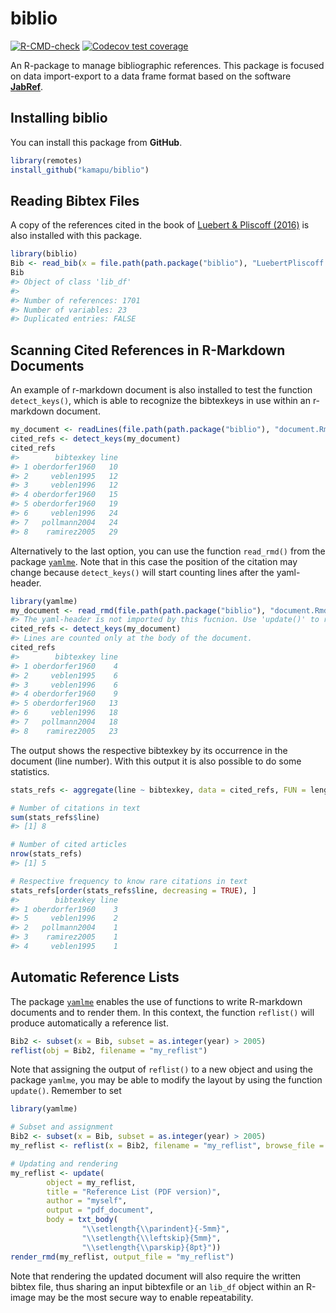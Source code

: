 
<!-- README.md is generated from README.Rmd. Please edit that file -->

<!-- Use snippet 'render_markdown' for it -->

# biblio

<!-- badges: start -->

[![R-CMD-check](https://github.com/kamapu/biblio/workflows/R-CMD-check/badge.svg)](https://github.com/kamapu/biblio/actions)
[![Codecov test
coverage](https://codecov.io/gh/kamapu/biblio/branch/master/graph/badge.svg)](https://codecov.io/gh/kamapu/biblio?branch=master)
<!-- badges: end -->

An R-package to manage bibliographic references. This package is focused
on data import-export to a data frame format based on the software
[**JabRef**](http://www.jabref.org/).

## Installing biblio

You can install this package from **GitHub**.

``` r
library(remotes)
install_github("kamapu/biblio")
```

## Reading Bibtex Files

A copy of the references cited in the book of [Luebert & Pliscoff
(2016)](https://doi.org/10.5281/zenodo.60800) is also installed with
this package.

``` r
library(biblio)
Bib <- read_bib(x = file.path(path.package("biblio"), "LuebertPliscoff.bib"))
Bib
#> Object of class 'lib_df'
#> 
#> Number of references: 1701
#> Number of variables: 23
#> Duplicated entries: FALSE
```

## Scanning Cited References in R-Markdown Documents

An example of r-markdown document is also installed to test the function
`detect_keys()`, which is able to recognize the bibtexkeys in use within
an r-markdown document.

``` r
my_document <- readLines(file.path(path.package("biblio"), "document.Rmd"))
cited_refs <- detect_keys(my_document)
cited_refs
#>        bibtexkey line
#> 1 oberdorfer1960   10
#> 2     veblen1995   12
#> 3     veblen1996   12
#> 4 oberdorfer1960   15
#> 5 oberdorfer1960   19
#> 6     veblen1996   24
#> 7   pollmann2004   24
#> 8    ramirez2005   29
```

Alternatively to the last option, you can use the function `read_rmd()`
from the package [`yamlme`](https://kamapu.github.io/rpkg/yamlme/). Note
that in this case the position of the citation may change because
`detect_keys()` will start counting lines after the yaml-header.

``` r
library(yamlme)
my_document <- read_rmd(file.path(path.package("biblio"), "document.Rmd"))
#> The yaml-header is not imported by this fucnion. Use 'update()' to re-write the header.
cited_refs <- detect_keys(my_document)
#> Lines are counted only at the body of the document.
cited_refs
#>        bibtexkey line
#> 1 oberdorfer1960    4
#> 2     veblen1995    6
#> 3     veblen1996    6
#> 4 oberdorfer1960    9
#> 5 oberdorfer1960   13
#> 6     veblen1996   18
#> 7   pollmann2004   18
#> 8    ramirez2005   23
```

The output shows the respective bibtexkey by its occurrence in the
document (line number). With this output it is also possible to do some
statistics.

``` r
stats_refs <- aggregate(line ~ bibtexkey, data = cited_refs, FUN = length)

# Number of citations in text
sum(stats_refs$line)
#> [1] 8

# Number of cited articles
nrow(stats_refs)
#> [1] 5

# Respective frequency to know rare citations in text
stats_refs[order(stats_refs$line, decreasing = TRUE), ]
#>        bibtexkey line
#> 1 oberdorfer1960    3
#> 5     veblen1996    2
#> 2   pollmann2004    1
#> 3    ramirez2005    1
#> 4     veblen1995    1
```

## Automatic Reference Lists

The package [`yamlme`](https://kamapu.github.io/rpkg/yamlme/) enables
the use of functions to write R-markdown documents and to render them.
In this context, the function `reflist()` will produce automatically a
reference list.

``` r
Bib2 <- subset(x = Bib, subset = as.integer(year) > 2005)
reflist(obj = Bib2, filename = "my_reflist")
```

Note that assigning the output of `reflist()` to a new object and using
the package `yamlme`, you may be able to modify the layout by using the
function `update()`. Remember to set

``` r
library(yamlme)

# Subset and assignment
Bib2 <- subset(x = Bib, subset = as.integer(year) > 2005)
my_reflist <- reflist(x = Bib2, filename = "my_reflist", browse_file = FALSE)

# Updating and rendering
my_reflist <- update(
        object = my_reflist,
        title = "Reference List (PDF version)",
        author = "myself",
        output = "pdf_document",
        body = txt_body(
                "\\setlength{\\parindent}{-5mm}",
                "\\setlength{\\leftskip}{5mm}",
                "\\setlength{\\parskip}{8pt}"))
render_rmd(my_reflist, output_file = "my_reflist")
```

Note that rendering the updated document will also require the written
bibtex file, thus sharing an input bibtexfile or an `lib_df` object
within an R-image may be the most secure way to enable repeatability.
